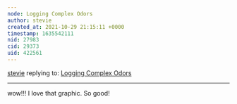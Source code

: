 ```yaml
---
node: Logging Complex Odors
author: stevie
created_at: 2021-10-29 21:15:11 +0000
timestamp: 1635542111
nid: 27983
cid: 29373
uid: 422561
---
```




[stevie](../profile/stevie) replying to: [Logging Complex Odors](../notes/sarasage/10-29-2021/logging-complex-odors)

----
wow!!! I love that graphic. So good! 